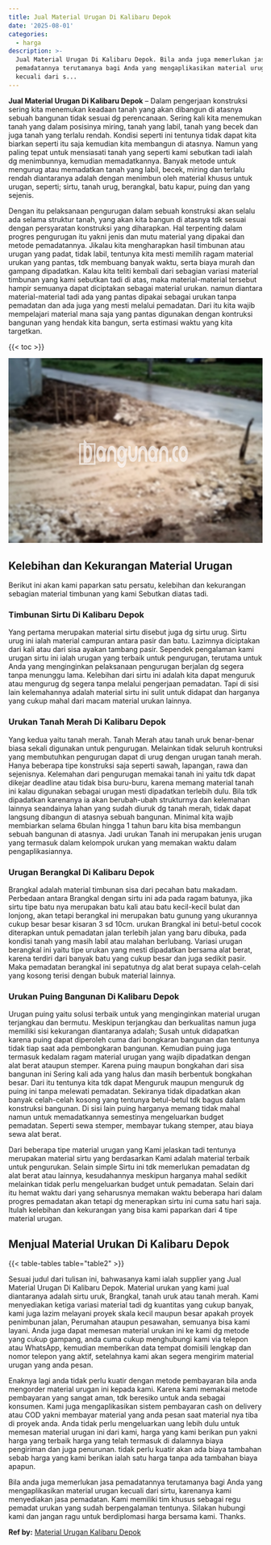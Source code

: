 ```yaml
---
title: Jual Material Urugan Di Kalibaru Depok
date: '2025-08-01'
categories:
  - harga
description: >-
  Jual Material Urugan Di Kalibaru Depok. Bila anda juga memerlukan jasa
  pemadatannya terutamanya bagi Anda yang mengaplikasikan material urugan
  kecuali dari s...
---
```


**Jual Material Urugan Di Kalibaru Depok** – Dalam pengerjaan konstruksi sering kita menemukan keadaan tanah yang akan dibangun di atasnya sebuah bangunan tidak sesuai dg perencanaan. Sering kali kita menemukan tanah yang dalam posisinya miring, tanah yang labil, tanah yang becek dan juga tanah yang terlalu rendah. Kondisi seperti ini tentunya tidak dapat kita biarkan seperti itu saja kemudian kita membangun di atasnya. Namun yang paling tepat untuk mensiasati tanah yang seperti kami sebutkan tadi ialah dg menimbunnya, kemudian memadatkannya. Banyak metode untuk mengurug atau memadatkan tanah yang labil, becek, miring dan terlalu rendah diantaranya adalah dengan menimbun oleh material khusus untuk urugan, seperti; sirtu, tanah urug, berangkal, batu kapur, puing dan yang sejenis.

Dengan itu pelaksanaan pengurugan dalam sebuah konstruksi akan selalu ada selama struktur tanah, yang akan kita bangun di atasnya tdk sesuai dengan persyaratan konstruksi yang diharapkan. Hal terpenting dalam progres pengurugan itu yakni jenis dan mutu material yang dipakai dan metode pemadatannya. Jikalau kita mengharapkan hasil timbunan atau urugan yang padat, tidak labil, tentunya kita mesti memilih ragam material urukan yang pantas, tdk membuang banyak waktu, serta biaya murah dan gampang dipadatkan. Kalau kita teliti kembali dari sebagian variasi material timbunan yang kami sebutkan tadi di atas, maka material-material tersebut hampir semuanya dapat diciptakan sebagai material urukan. namun diantara material-material tadi ada yang pantas dipakai sebagai urukan tanpa pemadatan dan ada juga yang mesti melalui pemadatan. Dari itu kita wajib mempelajari material mana saja yang pantas digunakan dengan kontruksi bangunan yang hendak kita bangun, serta estimasi waktu yang kita targetkan.

{{< toc >}}

![Jual Material Urugan Di Kalibaru Depok](/images/jual-urugan-07.png)

## Kelebihan dan Kekurangan Material Urugan

Berikut ini akan kami paparkan satu persatu, kelebihan dan kekurangan sebagian material timbunan yang kami Sebutkan diatas tadi.

### Timbunan Sirtu Di Kalibaru Depok

Yang pertama merupakan material sirtu disebut juga dg sirtu urug. Sirtu urug ini ialah material campuran antara pasir dan batu. Lazimnya diciptakan dari kali atau dari sisa ayakan tambang pasir. Sependek pengalaman kami urugan sirtu ini ialah urugan yang terbaik untuk pengurugan, terutama untuk Anda yang menginginkan pelaksanaan pengurugan berjalan dg segera tanpa menunggu lama. Kelebihan dari sirtu ini adalah kita dapat menguruk atau mengurug dg segera tanpa melalui pengerjaan pemadatan. Tapi di sisi lain kelemahannya adalah material sirtu ini sulit untuk didapat dan harganya yang cukup mahal dari macam material urukan lainnya.

### Urukan Tanah Merah Di Kalibaru Depok

Yang kedua yaitu tanah merah. Tanah Merah atau tanah uruk benar-benar biasa sekali digunakan untuk pengurugan. Melainkan tidak seluruh kontruksi yang membutuhkan pengurugan dapat di urug dengan urugan tanah merah. Hanya beberapa tipe konstruksi saja seperti sawah, lapangan, rawa dan sejenisnya. Kelemahan dari pengurugan memakai tanah ini yaitu tdk dapat dikejar deadline atau tidak bisa buru-buru, karena memang material tanah ini kalau digunakan sebagai urugan mesti dipadatkan terlebih dulu. Bila tdk dipadatkan karenanya ia akan berubah-ubah strukturnya dan kelemahan lainnya seandainya lahan yang sudah diuruk dg tanah merah, tidak dapat langsung dibangun di atasnya sebuah bangunan. Minimal kita wajib membiarkan selama 6bulan hingga 1 tahun baru kita bisa membangun sebuah bangunan di atasnya. Jadi urukan Tanah ini merupakan jenis urugan yang termasuk dalam kelompok urukan yang memakan waktu dalam pengaplikasiannya.

### Urugan Berangkal Di Kalibaru Depok

Brangkal adalah material timbunan sisa dari pecahan batu makadam. Perbedaan antara Brangkal dengan sirtu ini ada pada ragam batunya, jika sirtu tipe batu nya merupakan batu kali atau batu kecil-kecil bulat dan lonjong, akan tetapi berangkal ini merupakan batu gunung yang ukurannya cukup besar besar kisaran 3 sd 10cm. urukan Brangkal ini betul-betul cocok diterapkan untuk pemadatan jalan terlebih jalan yang baru dibuka, pada kondisi tanah yang masih labil atau malahan berlubang. Variasi urugan berangkal ini yaitu tipe urukan yang mesti dipadatkan bersama alat berat, karena terdiri dari banyak batu yang cukup besar dan juga sedikit pasir. Maka pemadatan berangkal ini sepatutnya dg alat berat supaya celah-celah yang kosong terisi dengan bubuk material lainnya.

### Urukan Puing Bangunan Di Kalibaru Depok

Urugan puing yaitu solusi terbaik untuk yang menginginkan material urugan terjangkau dan bermutu. Meskipun terjangkau dan berkualitas namun juga memiliki sisi kekurangan diantaranya adalah; Susah untuk didapatkan karena puing dapat diperoleh cuma dari bongkaran bangunan dan tentunya tidak tiap saat ada pembongkaran bangunan. Kemudian puing juga termasuk kedalam ragam material urugan yang wajib dipadatkan dengan alat berat ataupun stemper. Karena puing maupun bongkahan dari sisa bangunan ini Sering kali ada yang halus dan masih berbentuk bongkahan besar. Dari itu tentunya kita tdk dapat Menguruk maupun menguruk dg puing ini tanpa melewati pemadatan. Sekiranya tidak dipadatkan akan banyak celah-celah kosong yang tentunya betul-betul tdk bagus dalam konstruksi bangunan. Di sisi lain puing harganya memang tidak mahal namun untuk memadatkannya semestinya mengeluarkan budget pemadatan. Seperti sewa stemper, membayar tukang stemper, atau biaya sewa alat berat.

Dari beberapa tipe material urugan yang Kami jelaskan tadi tentunya merupakan material sirtu yang berdasarkan Kami adalah material terbaik untuk pengurukan. Selain simple Sirtu ini tdk memerlukan pemadatan dg alat berat atau lainnya, kesudahannya meskipun harganya mahal sedikit melainkan tidak perlu mengeluarkan budget untuk pemadatan. Selain dari itu hemat waktu dari yang seharusnya memakan waktu beberapa hari dalam progres pemadatan akan tetapi dg menerapkan sirtu ini cuma satu hari saja. Itulah kelebihan dan kekurangan yang bisa kami paparkan dari 4 tipe material urugan.

## Menjual Material Urukan Di Kalibaru Depok

{{< table-tables table="table2" >}}

Sesuai judul dari tulisan ini, bahwasanya kami ialah supplier yang Jual Material Urugan Di Kalibaru Depok. Material urukan yang kami jual diantaranya adalah sirtu uruk, Brangkal, tanah uruk atau tanah merah. Kami menyediakan ketiga variasi material tadi dg kuantitas yang cukup banyak, kami juga lazim melayani proyek skala kecil maupun besar apakah proyek penimbunan jalan, Perumahan ataupun pesawahan, semuanya bisa kami layani. Anda juga dapat memesan material urukan ini ke kami dg metode yang cukup gampang, anda cuma cukup menghubungi kami via telepon atau WhatsApp, kemudian memberikan data tempat domisili lengkap dan nomor telepon yang aktif, setelahnya kami akan segera mengirim material urugan yang anda pesan.

Enaknya lagi anda tidak perlu kuatir dengan metode pembayaran bila anda mengorder material urugan ini kepada kami. Karena kami memakai metode pembayaran yang sangat aman, tdk beresiko untuk anda sebagai konsumen. Kami juga mengaplikasikan sistem pembayaran cash on delivery atau COD yakni membayar material yang anda pesan saat material nya tiba di proyek anda. Anda tidak perlu mengeluarkan uang lebih dulu untuk memesan material urugan ini dari kami, harga yang kami berikan pun yakni harga yang terbaik harga yang telah termasuk di dalamnya biaya pengiriman dan juga penurunan. tidak perlu kuatir akan ada biaya tambahan sebab harga yang kami berikan ialah satu harga tanpa ada tambahan biaya apapun.

Bila anda juga memerlukan jasa pemadatannya terutamanya bagi Anda yang mengaplikasikan material urugan kecuali dari sirtu, karenanya kami menyediakan jasa pemadatan. Kami memiliki tim khusus sebagai regu pemadat urukan yang sudah berpengalaman tentunya. Silakan hubungi kami dan jangan ragu untuk berdiplomasi harga bersama kami. Thanks.

**Ref by:** [Material Urugan Kalibaru Depok](https://id.wikipedia.org/wiki/Material)
